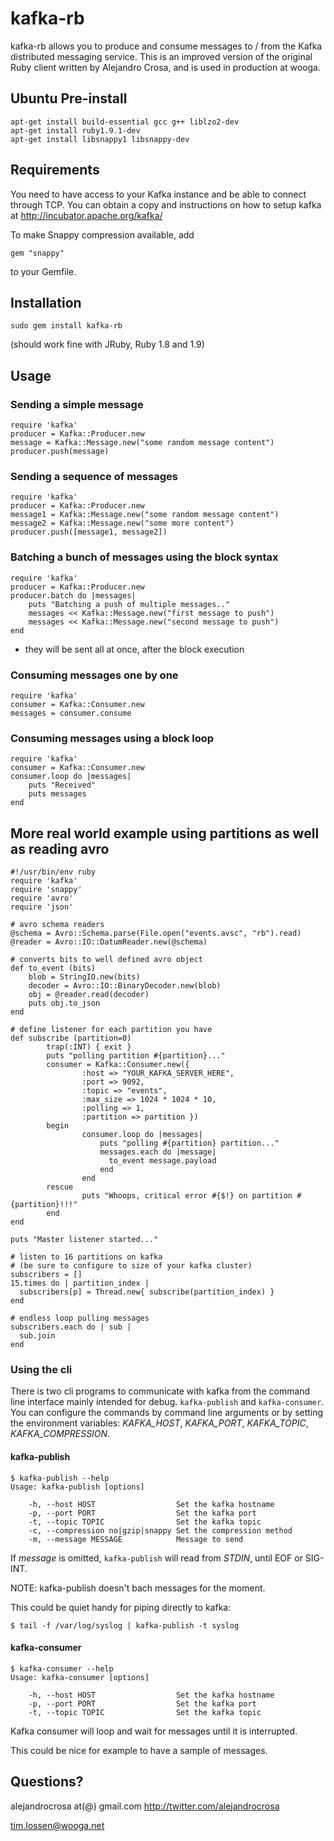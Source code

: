 # kafka-rb
kafka-rb allows you to produce and consume messages to / from the Kafka distributed messaging service.
This is an improved version of the original Ruby client written by Alejandro Crosa, 
and is used in production at wooga.

## Ubuntu Pre-install

    apt-get install build-essential gcc g++ liblzo2-dev
    apt-get install ruby1.9.1-dev
    apt-get install libsnappy1 libsnappy-dev

## Requirements
You need to have access to your Kafka instance and be able to connect through TCP. 
You can obtain a copy and instructions on how to setup kafka at http://incubator.apache.org/kafka/

To make Snappy compression available, add

    gem "snappy"

to your Gemfile.

## Installation

    sudo gem install kafka-rb

(should work fine with JRuby, Ruby 1.8 and 1.9)

## Usage

### Sending a simple message

    require 'kafka'
    producer = Kafka::Producer.new
    message = Kafka::Message.new("some random message content")
    producer.push(message)

### Sending a sequence of messages

    require 'kafka'
    producer = Kafka::Producer.new
    message1 = Kafka::Message.new("some random message content")
    message2 = Kafka::Message.new("some more content")
    producer.push([message1, message2])

### Batching a bunch of messages using the block syntax

    require 'kafka'
    producer = Kafka::Producer.new
    producer.batch do |messages|
        puts "Batching a push of multiple messages.."
        messages << Kafka::Message.new("first message to push")
        messages << Kafka::Message.new("second message to push")
    end

* they will be sent all at once, after the block execution

### Consuming messages one by one

    require 'kafka'
    consumer = Kafka::Consumer.new
    messages = consumer.consume


### Consuming messages using a block loop

    require 'kafka'
    consumer = Kafka::Consumer.new
    consumer.loop do |messages|
        puts "Received"
        puts messages
    end
    
## More real world example using partitions as well as reading avro

    #!/usr/bin/env ruby
    require 'kafka'
    require 'snappy'
    require 'avro'
    require 'json'
    
    # avro schema readers
    @schema = Avro::Schema.parse(File.open("events.avsc", "rb").read)
    @reader = Avro::IO::DatumReader.new(@schema)
    
    # converts bits to well defined avro object
    def to_event (bits)
        blob = StringIO.new(bits)
        decoder = Avro::IO::BinaryDecoder.new(blob)
        obj = @reader.read(decoder)
        puts obj.to_json
    end
    
    # define listener for each partition you have
    def subscribe (partition=0)
            trap(:INT) { exit }
            puts "polling partition #{partition}..."
            consumer = Kafka::Consumer.new({
                    :host => "YOUR_KAFKA_SERVER_HERE",
                    :port => 9092,
                    :topic => "events",
                    :max_size => 1024 * 1024 * 10,
                    :polling => 1,
                    :partition => partition })
            begin
                    consumer.loop do |messages|
                        puts "polling #{partition} partition..."
                        messages.each do |message|
                          to_event message.payload
                        end
                    end
            rescue
                    puts "Whoops, critical error #{$!} on partition #{partition}!!!"
            end
    end
    
    puts "Master listener started..."
    
    # listen to 16 partitions on kafka 
    # (be sure to configure to size of your kafka cluster)
    subscribers = []
    15.times do | partition_index |
      subscribers[p] = Thread.new{ subscribe(partition_index) }
    end
    
    # endless loop pulling messages
    subscribers.each do | sub |
      sub.join
    end

### Using the cli

There is two cli programs to communicate with kafka from the command line
interface mainly intended for debug.  `kafka-publish` and `kafka-consumer`. You
can configure the commands by command line arguments or by setting the
environment variables: *KAFKA_HOST*, *KAFKA_PORT*, *KAFKA_TOPIC*,
*KAFKA_COMPRESSION*.



#### kafka-publish

```
$ kafka-publish --help
Usage: kafka-publish [options]

    -h, --host HOST                  Set the kafka hostname
    -p, --port PORT                  Set the kafka port
    -t, --topic TOPIC                Set the kafka topic
    -c, --compression no|gzip|snappy Set the compression method
    -m, --message MESSAGE            Message to send
```

If _message_ is omitted, `kafka-publish` will read from *STDIN*, until EOF or
SIG-INT.

NOTE: kafka-publish doesn't bach messages for the moment.

This could be quiet handy for piping directly to kafka:

```
$ tail -f /var/log/syslog | kafka-publish -t syslog
```

#### kafka-consumer

```
$ kafka-consumer --help
Usage: kafka-consumer [options]

    -h, --host HOST                  Set the kafka hostname
    -p, --port PORT                  Set the kafka port
    -t, --topic TOPIC                Set the kafka topic
```

Kafka consumer will loop and wait for messages until it is interrupted.

This could be nice for example to have a sample of messages.


## Questions?
alejandrocrosa at(@) gmail.com
http://twitter.com/alejandrocrosa

tim.lossen@wooga.net
